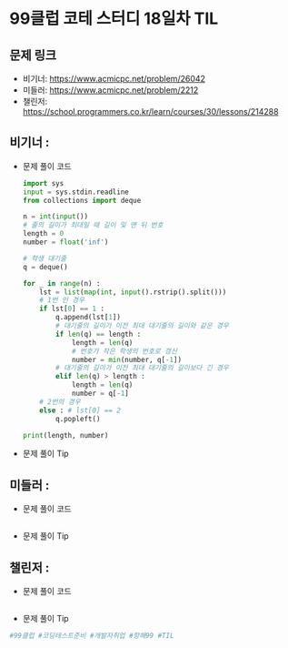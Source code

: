 # 99클럽 코테 스터디 18일차 TIL

## 문제 링크
- 비기너: https://www.acmicpc.net/problem/26042
- 미들러: https://www.acmicpc.net/problem/2212
- 챌린저: https://school.programmers.co.kr/learn/courses/30/lessons/214288


## 비기너 : 

* 문제 풀이 코드

    ```python
    import sys
    input = sys.stdin.readline
    from collections import deque

    n = int(input())
    # 줄의 길이가 최대일 때 길이 및 맨 뒤 번호
    length = 0
    number = float('inf')

    # 학생 대기줄
    q = deque()

    for _ in range(n) :
        lst = list(map(int, input().rstrip().split()))
        # 1번 인 경우
        if lst[0] == 1 :
            q.append(lst[1])
            # 대기줄의 길이가 이전 최대 대기줄의 길이와 같은 경우
            if len(q) == length :
                length = len(q)
                # 번호가 작은 학생의 번호로 갱신
                number = min(number, q[-1])
            # 대기줄의 길이가 이전 최대 대기줄의 길이보다 긴 경우
            elif len(q) > length :
                length = len(q)
                number = q[-1]
        # 2번의 경우
        else : # lst[0] == 2
            q.popleft()

    print(length, number)
    ```

* 문제 풀이 Tip



## 미들러 : 

* 문제 풀이 코드

    ```python

    ```

* 문제 풀이 Tip



## 챌린저 : 

* 문제 풀이 코드

    ```python

    ```

* 문제 풀이 Tip



```python
#99클럽 #코딩테스트준비 #개발자취업 #항해99 #TIL
```